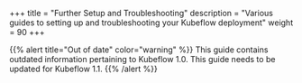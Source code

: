 +++
title = "Further Setup and Troubleshooting"
description = "Various guides to setting up and troubleshooting your Kubeflow deployment"
weight = 90
+++

{{% alert title="Out of date" color="warning" %}}
This guide contains outdated information pertaining to Kubeflow 1.0. This guide
needs to be updated for Kubeflow 1.1.
{{% /alert %}}

